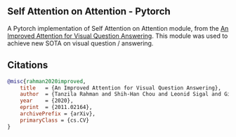 ## Self Attention on Attention - Pytorch

A Pytorch implementation of Self Attention on Attention module, from the <a href="https://arxiv.org/abs/2011.02164v1">An Improved Attention for Visual Question Answering</a>. This module was used to achieve new SOTA on visual question / answering.

## Citations

```bibtex
@misc{rahman2020improved,
    title   = {An Improved Attention for Visual Question Answering}, 
    author  = {Tanzila Rahman and Shih-Han Chou and Leonid Sigal and Giuseppe Carenini},
    year    = {2020},
    eprint  = {2011.02164},
    archivePrefix = {arXiv},
    primaryClass = {cs.CV}
}
```
